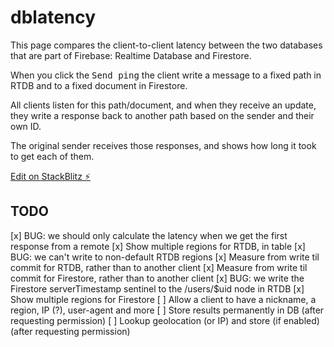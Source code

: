 # dblatency

This page compares the client-to-client latency between the two databases that are part of Firebase: Realtime Database and Firestore.

When you click the <kbd>Send ping</kbd> the client write a message to a fixed path in RTDB and to a fixed document in Firestore.

All clients listen for this path/document, and when they receive an update, they write a response back to another path based on the sender and their own ID.

The original sender receives those responses, and shows how long it took to get each of them.

[Edit on StackBlitz ⚡️](https://stackblitz.com/edit/dblatency)

## TODO

[x] BUG: we should only calculate the latency when we get the first response from a remote
[x] Show multiple regions for RTDB, in table
[x] BUG: we can't write to non-default RTDB regions
[x] Measure from write til commit for RTDB, rather than to another client
[x] Measure from write til commit for Firestore, rather than to another client
[x] BUG: we write the Firestore serverTimestamp sentinel to the /users/$uid node in RTDB
[x] Show multiple regions for Firestore
[ ] Allow a client to have a nickname, a region, IP (?), user-agent and more
[ ] Store results permanently in DB (after requesting permission)
[ ] Lookup geolocation (or IP) and store (if enabled) (after requesting permission)
